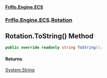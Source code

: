 #### [Friflo.Engine.ECS](index.md 'index')
### [Friflo.Engine.ECS](Friflo.Engine.ECS.md 'Friflo.Engine.ECS').[Rotation](Rotation.md 'Friflo.Engine.ECS.Rotation')

## Rotation.ToString() Method

```csharp
public override readonly string ToString();
```

#### Returns
[System.String](https://docs.microsoft.com/en-us/dotnet/api/System.String 'System.String')